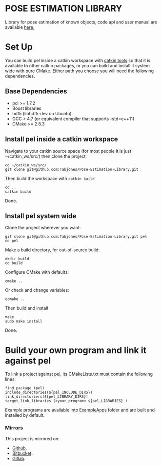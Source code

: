 POSE ESTIMATION LIBRARY
=======================

Library for pose estimation of known objects, code api and user manual are available [here.](http://federicocp.bitbucket.org/pel/index.html)

# Set Up

You can build pel inside a catkin workspace with [catkin tools](http://catkin-tools.readthedocs.org/en/latest/index.html)
so that it is available to other catkin packages, or you can build and install it system wide with pure CMake.
Either path you choose you will need the following dependencies.

## Base Dependencies

+ pcl >= 1.7.2
+ Boost libraries
+ hdf5 (libhdf5-dev on Ubuntu)
+ GCC  > 4.7 (or equivalent compiler that supports -std=c++11)
+ CMake >= 2.8.3

## Install pel inside a catkin workspace

Navigate to your catkin source space (for most people it is just ~/catkin_ws/src/) then clone the project:
```
cd ~/catkin_ws/src/
git clone git@github.com:Tabjones/Pose-Estimation-Library.git
```
Then build the workspace with `catkin build`
```
cd ..
catkin build
```
Done.

## Install pel system wide

Clone the project wherever you want:
```
git clone git@github.com:Tabjones/Pose-Estimation-Library.git pel
cd pel
```
Make a build directory, for out-of-source build:
```
mkdir build
cd build
```
Configure CMake with defaults:
```
cmake ..
```
Or check and change variables:
```
ccmake ..
```
Then build and install
```
make
sudo make install
```
Done.

# Build your own program and link it against pel
To link a project against pel, its CMakeLists.txt must contain the following lines:
```
find_package (pel)
include_directories(${pel_INCLUDE_DIRS})
link_directoriers(${pel_LIBRARY_DIRS})
target_link_libraries (>your_program< ${pel_LIBRARIES} )
```
Example programs are available into [ExampleApps](./ExampleApps) folder and are built and installed by default.

### Mirrors
This project is mirrored on:

* [Github](https://github.com/Tabjones/Pose-Estimation-Library).
* [Bitbucket](https://bitbucket.org/Tabjones/pose-estimation-library).
* [Gitlab](https://gitlab.com/fspinelli/Pose-Estimation-Library).
